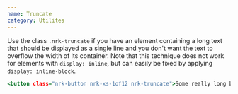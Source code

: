 ```yaml
---
name: Truncate
category: Utilites
---
```


Use the class `.nrk-truncate` if you have an element containing a long text that should be displayed as a single line and you don't want the text to overflow the width of its container. Note that this technique does not work for elements with `display: inline`, but can easily be fixed by applying `display: inline-block`.

```truncate.html
<button class="nrk-button nrk-xs-1of12 nrk-truncate">Some really long button text</button>
```
